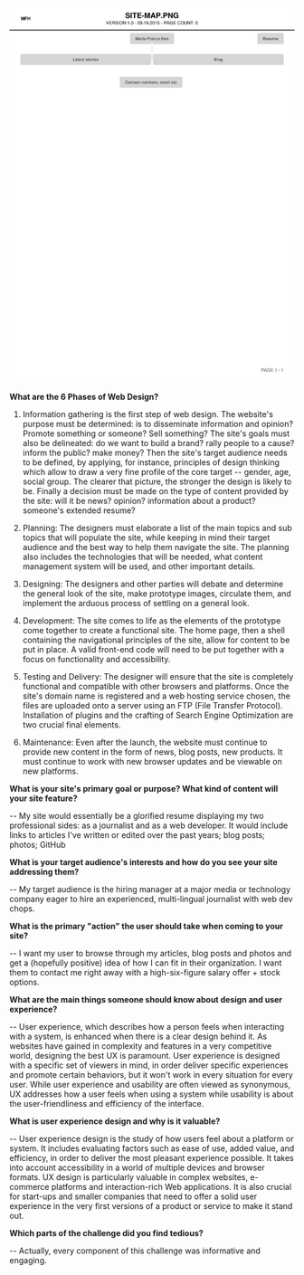 

![Site Map](../week-2/imgs/site-map.png )


**What are the 6 Phases of Web Design?**

1. Information gathering is the first step of web design.
The website's purpose must be determined: is to disseminate information and opinion? Promote something or someone? Sell something? The site's goals must also be delineated: do we want to build a brand? rally people to a cause? inform the public? make money?
Then the site's target audience needs to be defined, by applying, for instance, principles of design thinking which allow to draw a very fine profile of the core target -- gender, age, social group. The clearer that picture, the stronger the design is likely to be.
Finally a decision must be made on the type of content provided by the site: will it be news? opinion? information about a product? someone's extended resume?

2. Planning:
The designers must elaborate a list of the main topics and sub topics that will populate the site, while keeping in mind their target audience and the best way to help them navigate the site. The planning also includes the technologies that will be needed, what content management system will be used, and other important details.

3. Designing:
The designers and other parties will debate and determine the general look of the site, make prototype images, circulate them, and implement the arduous process of settling on a general look.

4. Development:
The site comes to life as the elements of the prototype come together to create a functional site. The home page, then a shell containing the navigational principles of the site, allow for content to be put in place. A valid front-end code will need to be put together with a focus on  functionality and accessibility.

5. Testing and Delivery:
The designer will ensure that the site is completely functional and compatible with other browsers and platforms. Once the site's domain name is registered and a web hosting service chosen, the files are uploaded onto a server using an FTP (File Transfer Protocol). Installation of plugins and the crafting of Search Engine Optimization are two crucial final elements.

6. Maintenance:
Even after the launch, the website must continue to provide new content in the form of news, blog posts, new products. It must continue to work with new browser updates and be viewable on new platforms.


**What is your site's primary goal or purpose? What kind of content will your site feature?**

-- My site would essentially be a glorified resume displaying my two professional sides: as a journalist and as a web developer. It would include links to articles I've written or edited over the past years; blog posts; photos; GitHub

**What is your target audience's interests and how do you see your site addressing them?**

-- My target audience is the hiring manager at a major media or technology company eager to hire an experienced, multi-lingual journalist with web dev chops.

**What is the primary "action" the user should take when coming to your site?**

-- I want my user to browse through my articles, blog posts and photos and get a (hopefully positive) idea of how I can fit in their organization. I want them to contact me right away with a high-six-figure salary offer + stock options.


**What are the main things someone should know about design and user experience?**

--  User experience, which describes how a person feels when interacting with a system, is enhanced when there is a clear design behind it.  As websites have gained in complexity and features in a very competitive world, designing the best UX is paramount.
User experience is designed with a specific set of viewers in mind, in order deliver specific experiences and promote certain behaviors, but it won't work in every situation for every user.
While user experience and usability are often viewed as synonymous, UX addresses how a user feels when using a system while usability is about the user-friendliness and efficiency of the interface.


**What is user experience design and why is it valuable?**

-- User experience design is the study of how users feel about a platform or system. It includes evaluating factors such as ease of use, added value, and efficiency, in order to deliver the most pleasant experience possible.  It takes into account accessibility in a world of multiple devices and browser formats.  UX design is particularly valuable in complex websites, e-commerce platforms and interaction-rich Web applications. It is also crucial for start-ups and smaller companies that need to offer a solid user experience in the very first versions of a product or service to make it stand out.


**Which parts of the challenge did you find tedious?**

-- Actually, every component of this challenge was informative and engaging.
